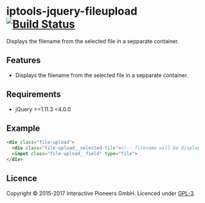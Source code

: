 # iptools-jquery-fileupload [![Build Status](http://img.shields.io/travis/interactive-pioneers/iptools-jquery-fileupload.svg)](https://travis-ci.org/interactive-pioneers/iptools-jquery-fileupload)

Displays the filename from the selected file in a sepparate container.

## Features

- Displays the filename from the selected file in a sepparate container.

## Requirements

- jQuery >=1.11.3 <4.0.0

## Example

```html
<div class="file-upload">
  <div class="file-upload__selected-file"><!-- filename will be displayed here--></div>
  <input class="file-upload__field" type="file">
</div>
```

## Licence
Copyright © 2015-2017 Interactive Pioneers GmbH. Licenced under [GPL-3](LICENSE).
